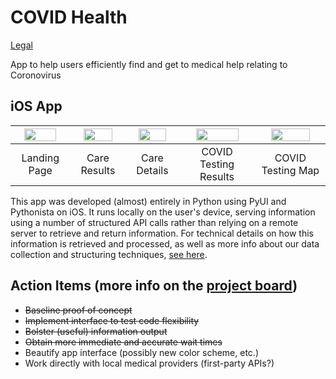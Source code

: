 # COVID Health

<a href="legal.html" title="legal">Legal</a>

App to help users efficiently find and get to medical help relating to Coronovirus

## iOS App

| <img src="https://adellari.github.io/covid/Device-natives/iOS/screenshots/IMG-1087.PNG" width=80%>       | <img src="https://adellari.github.io/covid/Device-natives/iOS/screenshots/IMG-1090.PNG" width=80%>         | <img src="https://adellari.github.io/covid/Device-natives/iOS/screenshots/IMG-1091.PNG" width=80%>  | <img src="https://adellari.github.io/covid/Device-natives/iOS/screenshots/IMG-1088.PNG" width=80%>  | <img src="https://adellari.github.io/covid/Device-natives/iOS/screenshots/IMG-1089.PNG" width=80%>  |
| :-------------: |:-------------:| :-----:|:-----:|:-----:|
| Landing Page    | Care Results  | Care Details | COVID Testing Results | COVID Testing Map |


This app was developed (almost) entirely in Python using PyUI and Pythonista on iOS. It runs locally on the user's device, serving information using a number of structured API calls rather than relying on a remote server to retrieve and return information. For technical details on how this information is retrieved and processed, as well as more info about our data collection and structuring techniques, [see here](docs/dataStructures.md).

## Action Items (more info on the [project board](https://github.com/orgs/gw-innovation-lab/projects/1))
 * ~~Baseline proof of concept~~
 * ~~Implement interface to test code flexibility~~
 * ~~Bolster (useful) information output~~
 * ~~Obtain more immediate and accurate wait times~~
 * Beautify app interface (possibly new color scheme, etc.)
 * Work directly with local medical providers (first-party APIs?)
